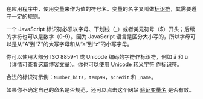 在应用程序中，使用变量来作为值的符号名。变量的名字又叫做[标识符](https://developer.mozilla.org/zh-CN/docs/Glossary/Identifier)，其需要遵守一定的规则。

一个 JavaScript 标识符必须以字母、下划线（_）或者美元符号（$）开头；后续的字符也可以是数字（0-9）。因为 JavaScript 语言是区分大小写的，所以字母可以是从“A”到“Z”的大写字母和从“a”到“z”的小写字母。

你可以使用大部分 ISO 8859-1 或 Unicode 编码的字符作标识符，例如 å 和 ü（详情可查看[这篇博客文章](https://mathiasbynens.be/notes/javascript-identifiers-es6)）。你也可以使用 [Unicode 转义字符](https://developer.mozilla.org/en-US/docs/Web/JavaScript/Reference/Lexical_grammar#String_literals) 作标识符。

合法的标识符示例：`Number_hits`，`temp99`，`$credit` 和 `_name`。 

如果你不确定自己的命名是否规范，还可以点击这个网站 [验证变量名](https://mothereff.in/js-variables) 是否有效。

